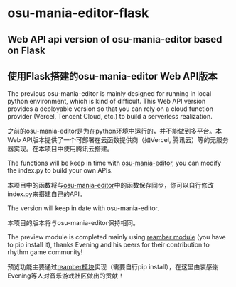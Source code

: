 # osu-mania-editor-flask
## Web API api version of osu-mania-editor based on Flask
## 使用Flask搭建的osu-mania-editor Web API版本

The previous osu-mania-editor is mainly designed for running in local python environment, which is kind of difficult. This Web API version provides a deployable version so that you can rely on a cloud function provider (Vercel, Tencent Cloud, etc.) to build a serverless realization.  

之前的osu-mania-editor是为在python环境中运行的，并不能做到多平台。本Web API版本提供了一个可部署在云函数提供商（如Vercel, 腾讯云）等的无服务器实现。在本项目中使用腾讯云搭建。  

The functions will be keep in time with [osu-mania-editor](https://github.com/Siflorite/osu-mania-editor), you can modify the index.py to build your own APIs.  

本项目中的函数将与[osu-mania-editor](https://github.com/Siflorite/osu-mania-editor)中的函数保存同步，你可以自行修改index.py来搭建自己的API。

The version will keep in date with osu-mania-editor.  

本项目的版本将与osu-mania-editor保持相同。  

The preview module is completed mainly using [reamber module](https://github.com/Eve-ning/reamberPy)  (you have to pip install it), thanks Evening and his peers for their contribution to rhythm game community!  

预览功能主要通过[reamber模块](https://github.com/Eve-ning/reamberPy)实现（需要自行pip install），在这里由衷感谢Evening等人对音乐游戏社区做出的贡献！  
 
